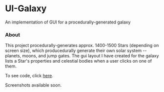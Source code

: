# UI-Galaxy
An implementation of GUI for a procedurally-generated galaxy

### About
This project procedurally-generates approx. 1400-1500 Stars (depending on screen size), which producedurally generate their own solar system -- planets, moons, and jump gates. The gui layout I have created for the galaxy lists a Star's properties and celestial bodies when a user clicks on one of them.

To see code, click [here](https://github.com/ACour008/UI-Galaxy/tree/main/Assets/Scripts).

Screenshots available soon.

